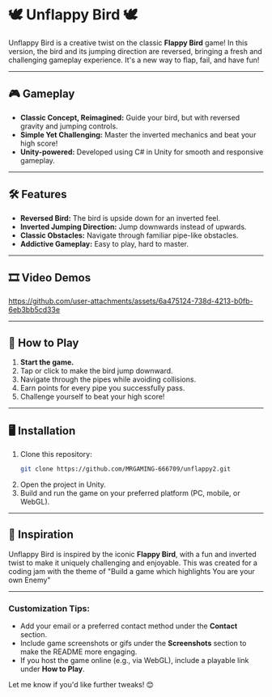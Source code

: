 # 🕊️ Unflappy Bird 🕊️

Unflappy Bird is a creative twist on the classic **Flappy Bird** game! In this version, the bird and its jumping direction are reversed, bringing a fresh and challenging gameplay experience. It's a new way to flap, fail, and have fun!

---

## 🎮 Gameplay

- **Classic Concept, Reimagined:** Guide your bird, but with reversed gravity and jumping controls.
- **Simple Yet Challenging:** Master the inverted mechanics and beat your high score!
- **Unity-powered:** Developed using C# in Unity for smooth and responsive gameplay.

---

## 🛠️ Features

- **Reversed Bird:** The bird is upside down for an inverted feel.
- **Inverted Jumping Direction:** Jump downwards instead of upwards.
- **Classic Obstacles:** Navigate through familiar pipe-like obstacles.
- **Addictive Gameplay:** Easy to play, hard to master.

---

## 🎞️ Video Demos

https://github.com/user-attachments/assets/6a475124-738d-4213-b0fb-6eb3bb5cd33e

---

## 🚀 How to Play

1. **Start the game.**
2. Tap or click to make the bird jump downward.
3. Navigate through the pipes while avoiding collisions.
4. Earn points for every pipe you successfully pass.
5. Challenge yourself to beat your high score!

---

## 🖥️ Installation

1. Clone this repository:
   ```bash
   git clone https://github.com/MRGAMING-666709/unflappy2.git
   ```
2. Open the project in Unity.
3. Build and run the game on your preferred platform (PC, mobile, or WebGL).

---

## 🌟 Inspiration

Unflappy Bird is inspired by the iconic **Flappy Bird**, with a fun and inverted twist to make it uniquely challenging and enjoyable.
This was created for a coding jam with the theme of "Build a game which highlights You are your own Enemy"

---

### Customization Tips:
- Add your email or a preferred contact method under the **Contact** section.
- Include game screenshots or gifs under the **Screenshots** section to make the README more engaging.
- If you host the game online (e.g., via WebGL), include a playable link under **How to Play**.

Let me know if you'd like further tweaks! 😊
